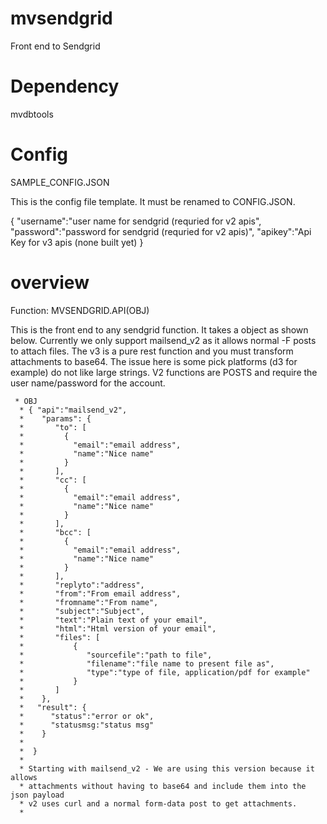 # mvsendgrid
Front end to Sendgrid

# Dependency

mvdbtools

# Config

SAMPLE_CONFIG.JSON

This is the config file template.  It must be renamed to CONFIG.JSON.

{
  "username":"user name for sendgrid (requried for v2 apis",
  "password":"password for sendgrid (requried for v2 apis)",
  "apikey":"Api Key for v3 apis (none built yet)
}

# overview

Function: MVSENDGRID.API(OBJ)

This is the front end to any sendgrid function. It takes a object as shown below.
Currently we only support mailsend_v2 as it allows normal -F posts to attach
files.  The v3 is a pure rest function and you must transform attachments to
base64.  The issue here is some pick platforms (d3 for example) do not like large
strings.  V2 functions are POSTS and require the user name/password for the account.

     * OBJ
      * { "api":"mailsend_v2",
      *    "params": {
      *       "to": [
      *         {
      *           "email":"email address",
      *           "name":"Nice name"
      *         }
      *       ],
      *       "cc": [
      *         {
      *           "email":"email address",
      *           "name":"Nice name"
      *         }
      *       ],
      *       "bcc": [
      *         {
      *           "email":"email address",
      *           "name":"Nice name"
      *         }
      *       ],
      *       "replyto":"address",
      *       "from":"From email address",
      *       "fromname":"From name",
      *       "subject":"Subject",
      *       "text":"Plain text of your email",
      *       "html":"Html version of your email",
      *       "files": [
      *           {
      *              "sourcefile":"path to file",
      *              "filename":"file name to present file as",
      *              "type":"type of file, application/pdf for example"
      *           }
      *       ]
      *    },
      *   "result": {
      *      "status":"error or ok",
      *      "statusmsg:"status msg"
      *    }
      *
      *  }
      *
      * Starting with mailsend_v2 - We are using this version because it allows
      * attachments without having to base64 and include them into the json payload
      * v2 uses curl and a normal form-data post to get attachments.
      *
